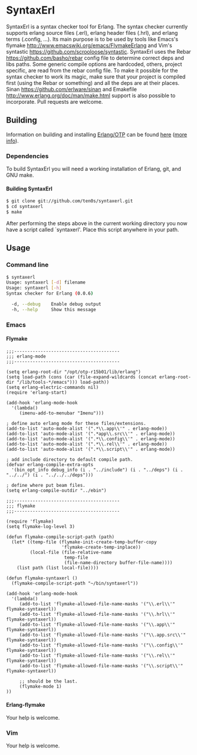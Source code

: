SyntaxErl
=========

SyntaxErl is a syntax checker tool for Erlang. The syntax checker currently supports erlang source files (.erl), erlang header files (.hrl), and erlang terms (.config, ...). Its main purpose is to be used by tools like Emacs's flymake http://www.emacswiki.org/emacs/FlymakeErlang and Vim's syntastic https://github.com/scrooloose/syntastic. SyntaxErl uses the Rebar https://github.com/basho/rebar config file to determine correct deps and libs paths. Some generic compile options are hardcoded, others, project specific, are read from the rebar config file. To make it possible for the syntax checker to work its magic, make sure that your project is compiled first (using the Rebar or something) and all the deps are at their places. Sinan https://github.com/erlware/sinan and Emakefile http://www.erlang.org/doc/man/make.html support is also possible to incorporate. Pull requests are welcome.

Building
--------

Information on building and installing [Erlang/OTP](http://www.erlang.org)
can be found [here](https://github.com/erlang/otp/wiki/Installation)
([more info](https://github.com/erlang/otp/blob/master/INSTALL.md)).

### Dependencies

To build SyntaxErl you will need a working installation of Erlang, git, and GNU make.

#### Building SyntaxErl

```sh
$ git clone git://github.com/ten0s/syntaxerl.git
$ cd syntaxerl
$ make
```

After performing the steps above in the current working directory you now
have a script called `syntaxerl'. Place this script anywhere in your path.

Usage
-----

### Command line

```sh
$ syntaxerl
Usage: syntaxerl [-d] filename
Usage: syntaxerl [-h]
Syntax checker for Erlang (0.0.6)

  -d, --debug    Enable debug output
  -h, --help     Show this message
```

### Emacs

#### Flymake

```elisp
;;;----------------------------------------
;;; erlang-mode
;;;----------------------------------------

(setq erlang-root-dir "/opt/otp-r15b01/lib/erlang")
(setq load-path (cons (car (file-expand-wildcards (concat erlang-root-dir "/lib/tools-*/emacs"))) load-path))
(setq erlang-electric-commands nil)
(require 'erlang-start)

(add-hook 'erlang-mode-hook
  '(lambda()
	 (imenu-add-to-menubar "Imenu")))

; define auto erlang mode for these files/extensions.
(add-to-list 'auto-mode-alist '(".*\\.app\\'" . erlang-mode))
(add-to-list 'auto-mode-alist '(".*app\\.src\\'" . erlang-mode))
(add-to-list 'auto-mode-alist '(".*\\.config\\'" . erlang-mode))
(add-to-list 'auto-mode-alist '(".*\\.rel\\'" . erlang-mode))
(add-to-list 'auto-mode-alist '(".*\\.script\\'" . erlang-mode))

; add include directory to default compile path.
(defvar erlang-compile-extra-opts
  '(bin_opt_info debug_info (i . "../include") (i . "../deps") (i . "../../") (i . "../../../deps")))

; define where put beam files.
(setq erlang-compile-outdir "../ebin")

;;;----------------------------------------
;;; flymake
;;;----------------------------------------

(require 'flymake)
(setq flymake-log-level 3)

(defun flymake-compile-script-path (path)
  (let* ((temp-file (flymake-init-create-temp-buffer-copy
					 'flymake-create-temp-inplace))
		 (local-file (file-relative-name
					  temp-file
					  (file-name-directory buffer-file-name))))
	(list path (list local-file))))

(defun flymake-syntaxerl ()
  (flymake-compile-script-path "~/bin/syntaxerl"))

(add-hook 'erlang-mode-hook
  '(lambda()
	 (add-to-list 'flymake-allowed-file-name-masks '("\\.erl\\'" flymake-syntaxerl))
	 (add-to-list 'flymake-allowed-file-name-masks '("\\.hrl\\'" flymake-syntaxerl))
	 (add-to-list 'flymake-allowed-file-name-masks '("\\.app\\'" flymake-syntaxerl))
	 (add-to-list 'flymake-allowed-file-name-masks '("\\.app.src\\'" flymake-syntaxerl))
	 (add-to-list 'flymake-allowed-file-name-masks '("\\.config\\'" flymake-syntaxerl))
	 (add-to-list 'flymake-allowed-file-name-masks '("\\.rel\\'" flymake-syntaxerl))
	 (add-to-list 'flymake-allowed-file-name-masks '("\\.script\\'" flymake-syntaxerl))

	 ;; should be the last.
	 (flymake-mode 1)
))
```

#### Erlang-flymake

Your help is welcome.

### Vim

Your help is welcome.

